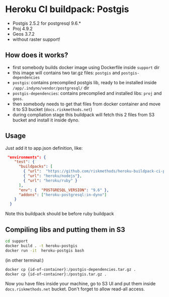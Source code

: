 # Heroku CI buildpack: Postgis

- Postgis 2.5.2 for postgresql 9.6.*
- Proj 4.9.2
- Geos 3.7.2
- without raster support!

## How does it works?

- first somebody builds docker image using Dockerfile inside `support` dir
- this image will contains two tar.gz files: `postgis` and `postgis-dependencies`
- `postgis`: contains precomplied postgis lib, ready to be installed inside `/app/.indyno/vendor/postgresql/` dir
- `postgis-dependencies`: contains precomplied and installed libs: `proj` and `geos`.
- then somebody needs to get that files from docker container and move it to S3 bucket (`docs.riskmethods.net`)
- during compliation stage this buildpack will fetch this 2 files from S3 bucket and install it inside dyno. 

## Usage

Just add it to app.json definition, like:

```json
 "environments": {
    "test": {
      "buildpacks": [
        { "url":  "https://github.com/riskmethods/heroku-buildpack-ci-postgis" },
        { "url": "heroku/nodejs"},
        { "url": "heroku/ruby" }
      ],
      "env": {  "POSTGRESQL_VERSION": "9.6" },
      "addons": ["heroku-postgresql:in-dyno"]
    }
  }
```

Note this buildpack should be before ruby buildpack

## Compiling libs and putting them in S3

```bash
cd support
docker build . -t heroku-postgis
docker run -it  heroku-postgis bash
```

(in other terminal:)

```bash
docker cp {id-of-container}:/postgis-dependencies.tar.gz .
docker cp {id-of-container}:/postgis.tar.gz .
```

Now you have files inside your machine, go to S3 UI and put them inside `docs.riskmethods.net` bucket.
Don't forget to allow read-all access.
